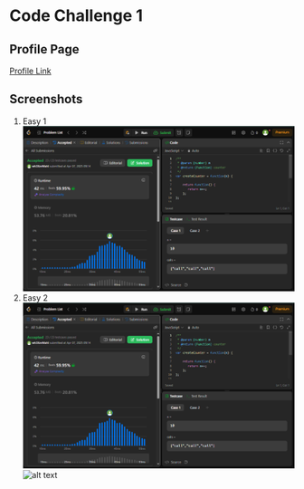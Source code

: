 # Code Challenge 1

## Profile Page

[Profile Link](https://leetcode.com/u/wh3XzvMahI/)

## Screenshots

1. Easy 1
   ![Easy 1 screenshots](easy-1.png)
2. Easy 2
   ![Easy 2 screenshots](easy-2.png)
![alt text](i.png)